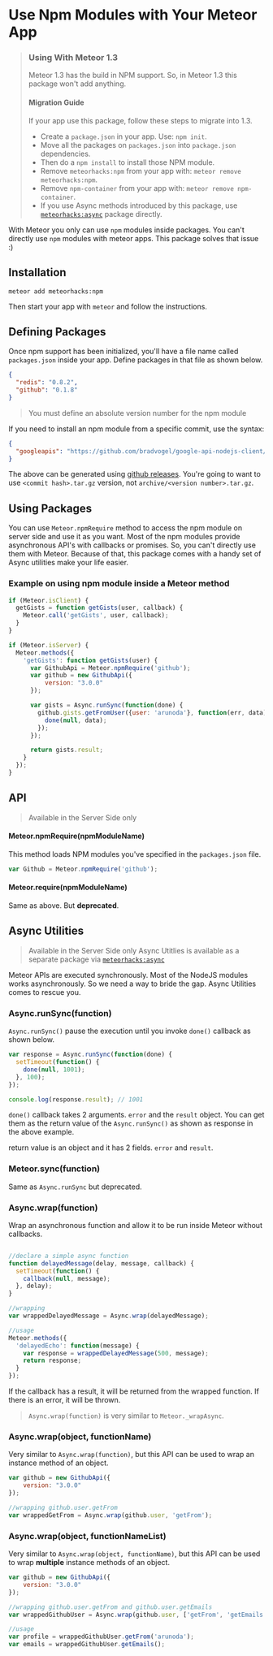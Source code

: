 # Use Npm Modules with Your Meteor App

> ### Using With Meteor 1.3
> Meteor 1.3 has the build in NPM support. So, in Meteor 1.3 this package won't add anything.
> #### Migration Guide 
> If your app use this package, follow these steps to migrate into 1.3.
> * Create a `package.json` in your app. Use: `npm init`.
> * Move all the packages on `packages.json` into `package.json` dependencies.
> * Then do a `npm install` to install those NPM module.
> * Remove `meteorhacks:npm` from your app with: `meteor remove meteorhacks:npm`.
> * Remove `npm-container` from your app with: `meteor remove npm-container`.
> * If you use Async methods introduced by this package, use [`meteorhacks:async`](https://atmospherejs.com/meteorhacks/async) package directly.

With Meteor you only can use `npm` modules inside packages. You can't directly use `npm` modules with meteor apps. This package solves that issue :)

## Installation

```
meteor add meteorhacks:npm
```

Then start your app with `meteor` and follow the instructions.

## Defining Packages

Once npm support has been initialized, you'll have a file name called `packages.json` inside your app. Define packages in that file as shown below.

~~~json
{
  "redis": "0.8.2",
  "github": "0.1.8"
}
~~~

> You must define an absolute version number for the npm module

If you need to install an npm module from a specific commit, use the syntax:

~~~json
{
  "googleapis": "https://github.com/bradvogel/google-api-nodejs-client/archive/d945dabf416d58177b0c14da64e0d6038f0cc47b.tar.gz"
}
~~~
The above can be generated using [github releases](https://github.com/blog/1547-release-your-software). You're going to want to use `<commit hash>.tar.gz` version, not `archive/<version number>.tar.gz`.

## Using Packages

You can use `Meteor.npmRequire` method to access the npm module on server side and use it as you want. 
Most of the npm modules provide asynchronous API's with callbacks or promises. So, you can't directly use them with Meteor. Because of that, this package comes with a handy set of Async utilities make your life easier. 

### Example on using npm module inside a Meteor method

~~~js
if (Meteor.isClient) {
  getGists = function getGists(user, callback) {
    Meteor.call('getGists', user, callback);
  }
}

if (Meteor.isServer) {
  Meteor.methods({
    'getGists': function getGists(user) {
      var GithubApi = Meteor.npmRequire('github');
      var github = new GithubApi({
          version: "3.0.0"
      });

      var gists = Async.runSync(function(done) {
        github.gists.getFromUser({user: 'arunoda'}, function(err, data) {
          done(null, data);
        });
      });

      return gists.result;
    }
  });
}
~~~

## API
> Available in the Server Side only

#### Meteor.npmRequire(npmModuleName)

This method loads NPM modules you've specified in the `packages.json` file.

~~~js
var Github = Meteor.npmRequire('github');
~~~

#### Meteor.require(npmModuleName)
Same as above. But **deprecated**.

## Async Utilities
> Available in the Server Side only
> Async Utitlies is available as a separate package via [`meteorhacks:async`](https://github.com/meteorhacks/meteor-async)

Meteor APIs are executed synchronously. Most of the NodeJS modules works asynchronously. 
So we need a way to bride the gap. Async Utilities comes to rescue you.

### Async.runSync(function) 

`Async.runSync()` pause the execution until you invoke `done()` callback as shown below.

~~~js
var response = Async.runSync(function(done) {
  setTimeout(function() { 
    done(null, 1001);
  }, 100);
});

console.log(response.result); // 1001
~~~

`done()` callback takes 2 arguments. `error` and the `result` object. You can get them as the return value of the `Async.runSync()` as shown as response in the above example.

return value is an object and it has 2 fields. `error` and `result`.

### Meteor.sync(function)

Same as `Async.runSync` but deprecated. 

### Async.wrap(function) 

Wrap an asynchronous function and allow it to be run inside Meteor without callbacks.

~~~js

//declare a simple async function
function delayedMessage(delay, message, callback) {
  setTimeout(function() {
    callback(null, message);
  }, delay);
}

//wrapping
var wrappedDelayedMessage = Async.wrap(delayedMessage);

//usage
Meteor.methods({
  'delayedEcho': function(message) {
    var response = wrappedDelayedMessage(500, message);
    return response;
  }
});
~~~

If the callback has a result, it will be returned from the wrapped function. If there is an error, it will be thrown.

> `Async.wrap(function)` is very similar to `Meteor._wrapAsync`. 

### Async.wrap(object, functionName)

Very similar to `Async.wrap(function)`, 
but this API can be used to wrap an instance method of an object.

~~~js
var github = new GithubApi({
    version: "3.0.0"
});

//wrapping github.user.getFrom
var wrappedGetFrom = Async.wrap(github.user, 'getFrom');
~~~

### Async.wrap(object, functionNameList)

Very similar to `Async.wrap(object, functionName)`, 
but this API can be used to wrap **multiple** instance methods of an object.

~~~js
var github = new GithubApi({
    version: "3.0.0"
});

//wrapping github.user.getFrom and github.user.getEmails
var wrappedGithubUser = Async.wrap(github.user, ['getFrom', 'getEmails']);

//usage
var profile = wrappedGithubUser.getFrom('arunoda');
var emails = wrappedGithubUser.getEmails();
~~~
